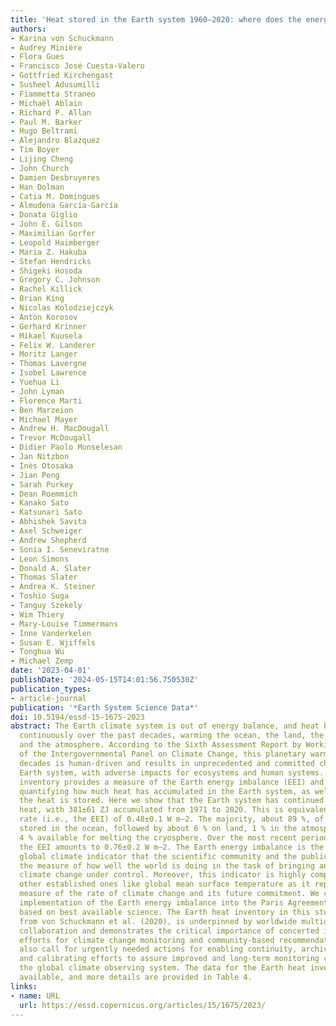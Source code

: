 ```yaml
---
title: 'Heat stored in the Earth system 1960–2020: where does the energy go?'
authors:
- Karina von Schuckmann
- Audrey Minière
- Flora Gues
- Francisco José Cuesta-Valero
- Gottfried Kirchengast
- Susheel Adusumilli
- Fiammetta Straneo
- Michaël Ablain
- Richard P. Allan
- Paul M. Barker
- Hugo Beltrami
- Alejandro Blazquez
- Tim Boyer
- Lijing Cheng
- John Church
- Damien Desbruyeres
- Han Dolman
- Catia M. Domingues
- Almudena García-García
- Donata Giglio
- John E. Gilson
- Maximilian Gorfer
- Leopold Haimberger
- Maria Z. Hakuba
- Stefan Hendricks
- Shigeki Hosoda
- Gregory C. Johnson
- Rachel Killick
- Brian King
- Nicolas Kolodziejczyk
- Anton Korosov
- Gerhard Krinner
- Mikael Kuusela
- Felix W. Landerer
- Moritz Langer
- Thomas Lavergne
- Isobel Lawrence
- Yuehua Li
- John Lyman
- Florence Marti
- Ben Marzeion
- Michael Mayer
- Andrew H. MacDougall
- Trevor McDougall
- Didier Paolo Monselesan
- Jan Nitzbon
- Inès Otosaka
- Jian Peng
- Sarah Purkey
- Dean Roemmich
- Kanako Sato
- Katsunari Sato
- Abhishek Savita
- Axel Schweiger
- Andrew Shepherd
- Sonia I. Seneviratne
- Leon Simons
- Donald A. Slater
- Thomas Slater
- Andrea K. Steiner
- Toshio Suga
- Tanguy Szekely
- Wim Thiery
- Mary-Louise Timmermans
- Inne Vanderkelen
- Susan E. Wjiffels
- Tonghua Wu
- Michael Zemp
date: '2023-04-01'
publishDate: '2024-05-15T14:01:56.750530Z'
publication_types:
- article-journal
publication: '*Earth System Science Data*'
doi: 10.5194/essd-15-1675-2023
abstract: The Earth climate system is out of energy balance, and heat has accumulated
  continuously over the past decades, warming the ocean, the land, the cryosphere,
  and the atmosphere. According to the Sixth Assessment Report by Working Group I
  of the Intergovernmental Panel on Climate Change, this planetary warming over multiple
  decades is human-driven and results in unprecedented and committed changes to the
  Earth system, with adverse impacts for ecosystems and human systems. The Earth heat
  inventory provides a measure of the Earth energy imbalance (EEI) and allows for
  quantifying how much heat has accumulated in the Earth system, as well as where
  the heat is stored. Here we show that the Earth system has continued to accumulate
  heat, with 381±61 ZJ accumulated from 1971 to 2020. This is equivalent to a heating
  rate (i.e., the EEI) of 0.48±0.1 W m−2. The majority, about 89 %, of this heat is
  stored in the ocean, followed by about 6 % on land, 1 % in the atmosphere, and about
  4 % available for melting the cryosphere. Over the most recent period (2006–2020),
  the EEI amounts to 0.76±0.2 W m−2. The Earth energy imbalance is the most fundamental
  global climate indicator that the scientific community and the public can use as
  the measure of how well the world is doing in the task of bringing anthropogenic
  climate change under control. Moreover, this indicator is highly complementary to
  other established ones like global mean surface temperature as it represents a robust
  measure of the rate of climate change and its future commitment. We call for an
  implementation of the Earth energy imbalance into the Paris Agreement's Global Stocktake
  based on best available science. The Earth heat inventory in this study, updated
  from von Schuckmann et al. (2020), is underpinned by worldwide multidisciplinary
  collaboration and demonstrates the critical importance of concerted international
  efforts for climate change monitoring and community-based recommendations and we
  also call for urgently needed actions for enabling continuity, archiving, rescuing,
  and calibrating efforts to assure improved and long-term monitoring capacity of
  the global climate observing system. The data for the Earth heat inventory are publicly
  available, and more details are provided in Table 4.
links:
- name: URL
  url: https://essd.copernicus.org/articles/15/1675/2023/
---
```

